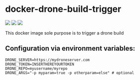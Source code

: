 
# docker-drone-build-trigger

![](https://github.com/eyenx/docker-drone-build-trigger/workflows/build%20image/badge.svg)
[![](https://images.microbadger.com/badges/image/eyenx/drone-build-trigger.svg)](https://microbadger.com/images/eyenx/drone-build-trigger "Get your own image badge on microbadger.com") [![](https://images.microbadger.com/badges/version/eyenx/drone-build-trigger.svg)](https://microbadger.com/images/eyenx/drone-build-trigger "Get your own version badge on microbadger.com")

This docker image sole purpose is to trigger a drone build

## Configuration via environment variables:

```
DRONE_SERVER=https://mydroneserver.com
DRONE_TOKEN=INSERTHEREYOURTOKEN
DRONE_REPO=myusername/myrepo
DRONE_ARGS="-p myparam=true -p otherparam=else" # optional
```
